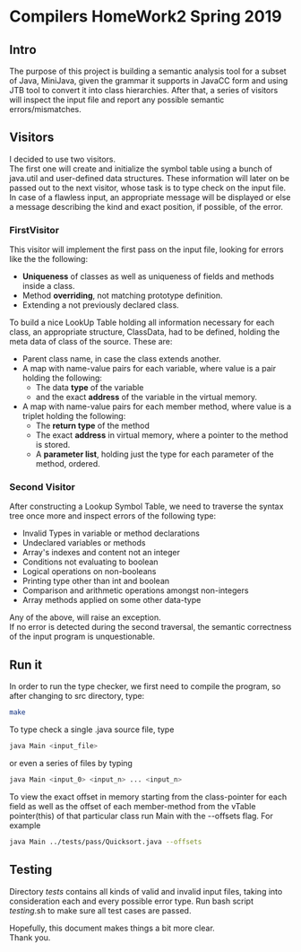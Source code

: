 # Compilers HomeWork2 Spring 2019

## Intrο

The purpose of this project is building a semantic analysis tool for a subset
of Java, MiniJava, given the grammar it supports in JavaCC form and using JTB
tool to convert it into class hierarchies. After that, a series of visitors will
inspect the input file and report any possible semantic errors/mismatches.

## Visitors

I decided to use two visitors.  
The first one will create and initialize the symbol table
using a bunch of java.util and user-defined data structures. These information will later on be passed
out to the next visitor, whose task is to type check on the input file.
In case of a flawless input, an appropriate message will be displayed or
else a message describing the kind and exact position, if possible, of the error.

### FirstVisitor

This visitor will implement the first pass on the input file, looking for errors like the
the following:

* **Uniqueness** of classes as well as uniqueness of fields and methods inside a class.
* Method **overriding**, not matching prototype definition.
* Extending a not previously declared class.

To build a nice LookUp Table holding all information necessary for each class, an appropriate structure,
ClassData, had to be defined, holding the meta data of class of the source. These are:

* Parent class name, in case the class extends another.
* A map with name-value pairs for each variable, where value is a pair holding the following:
  * The data **type** of the variable
  * and the exact **address** of the variable in the virtual memory.
* A map with name-value pairs for each member method, where value is a triplet holding the following:
  * The **return type** of the method
  * The exact **address** in virtual memory, where a pointer to the method is stored.
  * A **parameter list**, holding just the type for each parameter of the method, ordered.

### Second Visitor

After constructing a Lookup Symbol Table, we need to traverse the syntax tree once more and
inspect errors of the following type:

* Invalid Types in variable or method declarations
* Undeclared variables or methods
* Array's indexes and content not an integer
* Conditions not evaluating to boolean
* Logical operations on non-booleans
* Printing type other than int and boolean
* Comparison and arithmetic operations amongst non-integers
* Array methods applied on some other data-type

Any of the above, will raise an exception.  
If no error is detected during the second traversal, the semantic correctness of the input program is
unquestionable.

## Run it

In order to run the type checker, we first need to compile the program,
so after changing to src directory, type:

```bash
make
```

To type check a single .java source file, type

```bash
java Main <input_file>
```

or even a series of files by typing

```bash
java Main <input_0> <input_n> ... <input_n>
```

To view the exact offset in memory starting from the class-pointer for each field as well as the offset
of each member-method from the vTable pointer(this) of that particular class
run Main with the --offsets flag. For example

```bash
java Main ../tests/pass/Quicksort.java --offsets
```

## Testing

Directory _tests_ contains all kinds of valid and invalid input files, taking into consideration
each and every possible error type. Run bash script _testing_.sh to make sure all test cases are passed.

Hopefully, this document makes things a bit more clear.  
Thank you.
